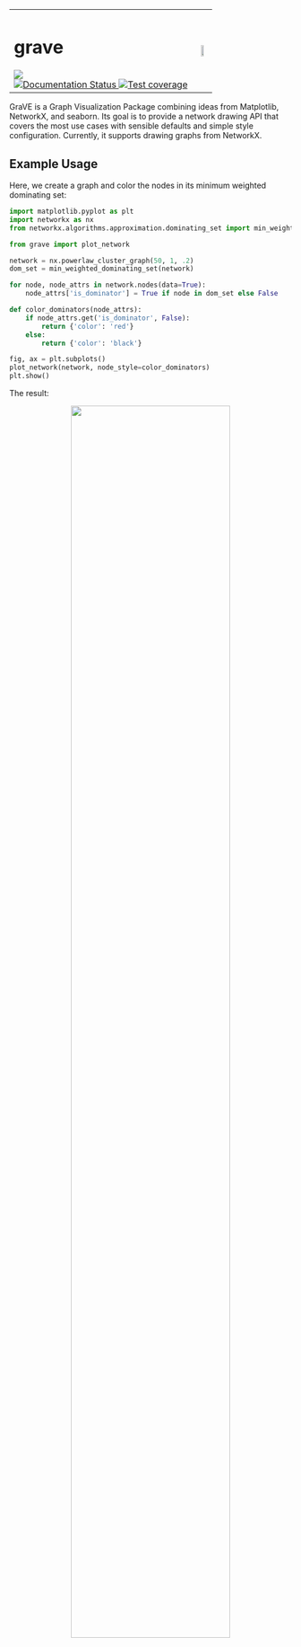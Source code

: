 <div align="center">
    <table border=0>
        <tr>
            <td>
                <h1> grave </h1>
                <a href="https://travis-ci.org/networkx/grave">
                    <img src="https://travis-ci.org/networkx/grave.svg?branch=master"><br>
                </a>
                <a href='http://grave.readthedocs.io/en/latest/?badge=latest'>
                    <img src='http://readthedocs.org/projects/grave/badge/?version=latest' alt='Documentation Status'>
                </a>
                <a href='https://codecov.io/gh/networkx/grave'>
                    <img src='https://codecov.io/gh/networkx/grave/branch/master/graph/badge.svg' alt='Test coverage'>
                </a>  
            </td>
            <td align="center">
                <img src="https://github.com/networkx/grave/raw/master/doc/default.png" width=50%><br>
            </td>
        </tr>
    </table>
</div>

GraVE is a Graph Visualization Package combining ideas from
Matplotlib, NetworkX, and seaborn. Its goal is to provide a
network drawing API that covers the most use cases with sensible
defaults and simple style configuration. Currently, it supports
drawing graphs from NetworkX.

## Example Usage

Here, we create a graph and color the nodes in its minimum weighted dominating set:

```python
import matplotlib.pyplot as plt
import networkx as nx
from networkx.algorithms.approximation.dominating_set import min_weighted_dominating_set

from grave import plot_network

network = nx.powerlaw_cluster_graph(50, 1, .2)
dom_set = min_weighted_dominating_set(network)

for node, node_attrs in network.nodes(data=True):
    node_attrs['is_dominator'] = True if node in dom_set else False

def color_dominators(node_attrs):
    if node_attrs.get('is_dominator', False):
        return {'color': 'red'}
    else:
        return {'color': 'black'}

fig, ax = plt.subplots()
plot_network(network, node_style=color_dominators)
plt.show()

```

The result:

<div align="center">
    <img src="https://github.com/networkx/grave/raw/master/doc/dominators.png" width=75%>
</div>

